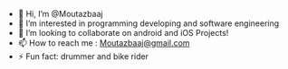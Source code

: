 - 👋 Hi, I’m @Moutazbaaj
- 👀 I’m interested in programming developing and software engineering
- 💞️ I’m looking to collaborate on android and iOS Projects! 
- 📫 How to reach me : Moutazbaaj@gmail.com
- ⚡ Fun fact: drummer and bike rider

<!---
Moutazbaaj/Moutazbaaj is a ✨ special ✨ repository because its `README.md` (this file) appears on your GitHub profile.
You can click the Preview link to take a look at your changes.
--->
